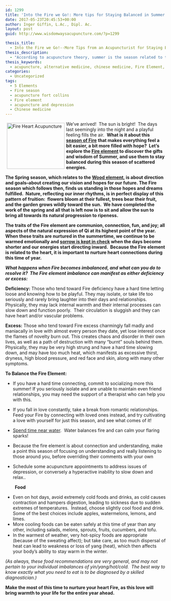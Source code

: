 ```yaml
---
id: 1299
title: 'Into the Fire we Go!: More tips for Staying Balanced in Summer'
date: 2017-05-23T20:45:53+00:00
author: Inger Giffin, L.Ac., Dipl. Ac.
layout: post
guid: http://www.wisdomwaysacupuncture.com/?p=1299

thesis_title:
  - Into the Fire we Go!--More Tips from an Acupuncturist for Staying Balanced in Summer
thesis_description:
  - "According to acupuncture theory, summer is the season related to the Fire Element.  Like every season, summer brings its strengths and challenges, and learning where we're likely to get out of balance can help us stay more vibrant in this exciting time of year. "
thesis_keywords:
  - acupuncture, alternative medicine, chinese medicine, Fire Element, acupuncture fort collins, fort collins acupuncture, alternative medicine, integrative medicine
categories:
  - Uncategorized
tags:
  - 5 Elements
  - Fire season
  - acupuncture fort collins
  - Fire element
  - acupuncture and depression
  - Chinese medicine
---
```

<img src="http://ih.constantcontact.com/fs085/1102844965003/img/111.jpg" alt="Fire Heart Acupuncture" width="181" height="144" align="left" border="0" hspace="5" vspace="5" />

We&#8217;ve arrived!  The sun is bright!  The days last seemingly into the night and a playful feeling fills the air.  **What is it about this [season of Fire](http://www.wisdomwaysacupuncture.com/2017/07/07/latest-5-element-video-fire-season-released/)** **that makes everything feel a bit easier, a bit more filled with hope?  Let&#8217;s explore the [Fire element](http://www.wisdomwaysacupuncture.com/2011/06/15/out-of-the-wood-and-into-the-fire-tips-for-keeping-your-fire-element-balanced-this-summer/) to discover the gifts and wisdom of Summer, and use them to stay balanced during this season of scattered energies.**

**The Spring season, which relates to the [Wood element](http://www.wisdomwaysacupuncture.com/2018/03/09/ready-set-wood-season-what-acupuncture-theory-has-to-say-about-spring/), is about direction and goals&#8211;about creating our vision and hopes for our future. The Fire season which follows then, finds us standing in those hopes and dreams fulfilled.  Nature, reflecting our inner rhythms, is in perfect display of this pattern of fruition:  flowers bloom at their fullest, trees bear their fruit, and the garden grows wildly toward the sun.  We have completed the work of the spring and all that is left now is to sit and allow the sun to bring all towards its natural progression to ripeness.** 

**The traits of the Fire element are communion, connection, fun, and joy; all aspects of the natural expression of Qi at its highest point of the year.  When these traits are nurtured in the summertime, we continue to be warmed emotionally and [sorrow is kept in check](http://www.wisdomwaysacupuncture.com/2014/08/15/fire-element-robin-williams-suicidedepression/) when the days become shorter and our energies start directing inward.  Because the Fire element is related to the heart, it is important to nurture heart connections during this time of year.** 

_**What happens when Fire becomes imbalanced, and what can you do to resolve it?  The Fire element imbalance can manifest as either deficiency or excess:**_ 

**Deficiency:** Those who tend toward Fire deficiency have a hard time letting loose and knowing how to be playful. They may isolate, or take life too seriously and rarely bring laughter into their days and relationships. Physically, they may lack internal warmth and their internal processes can slow down and function poorly.  Their circulation is sluggish and they can have heart and/or vascular problems.

**Excess:** Those who tend toward Fire excess charmingly fall madly and maniacally in love with almost every person they date, yet lose interest once the flames of novelty burn out. This creates chaos and disorder in their own lives, as well as a path of destruction with many &#8220;burnt&#8221; souls behind them.  Physically, they may be very high strung and have a hard time slowing down, and may have too much heat, which manifests as excessive thirst, dryness, high blood pressure, and red face and skin, along with many other symptoms.

**To Balance the Fire Element:**

  * If you have a hard time connecting, commit to socializing more this summer! If you seriously isolate and are unable to maintain even friend relationships, you may need the support of a therapist who can help you with this.

  * If you fall in love constantly, take a break from romantic relationships.  Feed your Fire by connecting with loved ones instead, and try cultivating a love with yourself for just this season, and see what comes of it!
  * [Spend time near water](http://www.wisdomwaysacupuncture.com/2010/12/07/spend-time-near-water-to-keep-yourself-balanced-during-dry-winters/).  Water balances fire and can calm your flaring sparks!
  * Because the fire element is about connection and understanding, make a point this season of focusing on understanding and really listening to those around you, before overriding their comments with your own
  * Schedule some acupuncture appointments to address issues of depression, or conversely a hyperactive inability to slow down and relax..

<p style="padding-left: 30px;">
  <strong>Food </strong>
</p>

  * Even on hot days, avoid extremely cold foods and drinks, as cold causes contraction and hampers digestion, leading to sickness due to sudden extremes of temperatures.  Instead, choose slightly cool food and drink. Some of the best choices include apples, watermelons, lemons, and limes.
  * More cooling foods can be eaten safely at this time of year than any other, including salads, melons, sprouts, fruits, cucumbers, and tofu.
  * In the warmest of weather, very hot-spicy foods are appropriate (because of the sweating affect); but take care, as too much dispersal of heat can lead to weakness or loss of yang (heat), which then affects your body&#8217;s ability to stay warm in the winter.

_(As always, these food recommendations are very general, and may not pertain to your individual imbalances of yin/yang/hot/cold.  The best way to know exactly what you need to eat is to be diagnosed by a skilled diagnostician.)_

**Make the most of this time to nurture your heart Fire, as this love will bring warmth to your life for the entire year ahead.**